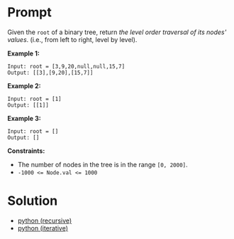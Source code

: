 # Prompt
Given the `root` of a binary tree, return _the level order traversal of its nodes' values_. (i.e., from left to right, level by level).

**Example 1:**
```
Input: root = [3,9,20,null,null,15,7]
Output: [[3],[9,20],[15,7]]
```

**Example 2:**
```
Input: root = [1]
Output: [[1]]
```

**Example 3:**
```
Input: root = []
Output: []
```

**Constraints:**
* The number of nodes in the tree is in the range `[0, 2000]`.
* `-1000 <= Node.val <= 1000`

# Solution
* [python (recursive)](binary_tree_level_order_recursive.py)
* [python (iterative)](binary_tree_level_order_iterative.py)
